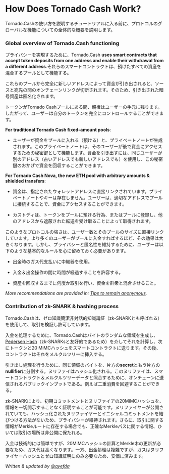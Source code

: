 # How Does Tornado Cash Work?
Tornado.Cashの使い方を説明するチュートリアルに入る前に、プロトコルのグローバルな機能についての全体的な概要を説明します。

### Global overview of Tornado.Cash functioning
プライバシーを実現するために、Tornado.Cash **uses smart contracts that accept token deposits from one address and enable their withdrawal from a different address**.それらのスマートコントラクトは、預けたすべての資産を混合するプールとして機能する。

これらのプールから完全に新しいアドレスによって資金が引き出されると、ソースと宛先の間のオンチェーンリンクが切断されます。そのため、引き出された暗号資産は匿名化されます。

トークンがTornado Cashプールにある間、親権はユーザーの手元に残ります。したがって、ユーザーは自分のトークンを完全にコントロールすることができます。

**For traditional Tornado Cash fixed-amount pools**:

* ユーザーが資金をプールに入れる（預ける）と、プライベートノートが生成されます。このプライベートノートは、そのユーザーが後で資金にアクセスするための秘密鍵として機能します。資金を引き出すには、同じユーザーが別のアドレス（古いアドレスでも新しいアドレスでも）を使用し、この秘密鍵のおかげで資金を回収することができます。

**For Tornado Cash Nova, the new ETH pool with arbitrary amounts & shielded transfers**:

* 資金は、指定されたウォレットアドレスに直接リンクされています。プライベートノートやキーは存在しません。ユーザーは、適切なアドレスでプールに接続することで、資金にアクセスすることができます。

* カストディは、トークンをプールに預ける行為、またはプールに登録し、他のアドレスから遮蔽された転送を受け取ることによって取得されます。

このようなプロトコルの強さは、ユーザー数とそのプールのサイズに直接リンクしています。より多くのユーザーがプールに入金すればするほど、その効果は大きくなります。しかし、プライバシーと匿名性を維持するために、ユーザーは以下のような基本的なルールを心に留めておく必要があります。

* 出金時のガス代支払いに中継器を使用。

* 入金＆出金操作の間に時間が経過することを許容する。

* 資産を回収するまでに何度か取引を行い、資金を群衆と混合させること。

*More recommendations are provided in:* [*Tips to remain anonymous*](tips-to-remain-anonymous.md)*.*

### Contribution of zk-SNARK & hashing process
Tornado.Cashは、ゼロ知識簡潔非対話的知識論証（zk-SNARKとも呼ばれる）を使用して、取引を検証し許可しています。

入金を処理するために、Tornado.Cashはバイトのランダムな領域を生成し、[Pedersen Hash](https://iden3-docs.readthedocs.io/en/latest/iden3_repos/research/publications/zkproof-standards-workshop-2/pedersen-hash/pedersen.html)（zk-SNARKsと友好的であるため）を介してそれを計算し、次にトークンと20 MiMCハッシュをスマートコントラクトに送ります。その後、コントラクトはそれをメルクルツリーに挿入する。

引き出し処理を行うために、同じ領域のバイトを、片方の**secret**ともう片方の**nullifier**に分割する。ヌリファイはハッシュ化される。このヌリファイは、スマートコントラクト＆メルクルツリーデータと照合するために、オンチェーンに送信されるパブリックインプットである。例えば二重消費を回避することができる。

zk-SNARKにより、初期コミットメントとヌリファイアの20MiMCハッシュを、情報を一切開示することなく証明することが可能です。ヌリファイヤーが公開されていても、ハッシュ化されたヌリファイヤーとイニシャルコミットメントを結びつける方法がないため、プライバシーが維持されます。さらに、取引に関する情報がMerkleルートに存在する場合でも、正確なMerkleパスに関する情報、ひいては取引の場所は非公開に保たれる。

入金は技術的には簡単ですが、20MiMCハッシュの計算とMerkle木の更新が必要なため、ガス代は高くなります。一方、出金処理は複雑ですが、ガスはヌリファイヤーハッシュとゼロ知識証明にのみ必要なため、安価に済みます。

*Written & updated by* [*@ayefda*](https://torn.community/u/ayefda)

